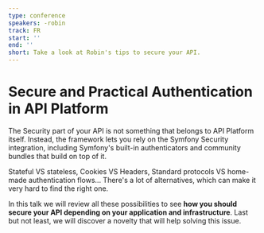 ```yaml
---
type: conference
speakers: -robin
track: FR
start: ''
end: ''
short: Take a look at Robin's tips to secure your API.
---
```


# Secure and Practical Authentication in API Platform

The Security part of your API is not something that belongs to API Platform itself.
Instead, the framework lets you rely on the Symfony Security integration, including Symfony's built-in authenticators and community bundles that build on top of it.

Stateful VS stateless, Cookies VS Headers, Standard protocols VS home-made authentication flows...
There's a lot of alternatives, which can make it very hard to find the right one.

In this talk we will review all these possibilities to see **how you should secure your API depending on your application and infrastructure**. Last but not least, we will discover a novelty that will help solving this issue.


